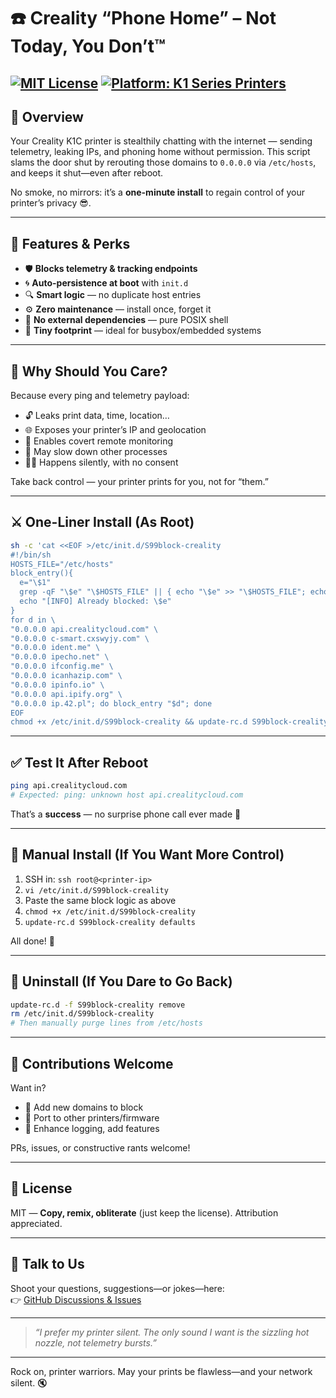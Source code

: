 # ☎️ Creality “Phone Home” – Not Today, You Don’t™

[![MIT License](https://img.shields.io/badge/license-MIT-blue.svg)](LICENSE)
[![Platform: K1 Series Printers](https://img.shields.io/badge/platform-K1_Series--BusyBox-lightgrey.svg)](https://github.com/EonPrintCrafter/Creality-phone-home-Not-today-you-dont)
---

## 🧭 Overview

Your Creality K1C printer is stealthily chatting with the internet — sending telemetry, leaking IPs, and phoning home without permission. This script slams the door shut by rerouting those domains to `0.0.0.0` via `/etc/hosts`, and keeps it shut—even after reboot.

No smoke, no mirrors: it’s a **one-minute install** to regain control of your printer’s privacy 😎.

---

## 🚀 Features & Perks

- 🛡️ **Blocks telemetry & tracking endpoints**  
- 🌀 **Auto-persistence at boot** with `init.d`  
- 🔍 **Smart logic** — no duplicate host entries  
- ⚙️ **Zero maintenance** — install once, forget it  
- 🧰 **No external dependencies** — pure POSIX shell  
- 💾 **Tiny footprint** — ideal for busybox/embedded systems  

---

## 🤔 Why Should You Care?

Because every ping and telemetry payload:

- 🔓 Leaks print data, time, location…  
- 🌐 Exposes your printer’s IP and geolocation  
- 📡 Enables covert remote monitoring  
- 🐢 May slow down other processes  
- 🤷‍♂️ Happens silently, with no consent  

Take back control — your printer prints for you, not for “them.”

---

## ⚔️ One-Liner Install (As Root)

```sh
sh -c 'cat <<EOF >/etc/init.d/S99block-creality
#!/bin/sh
HOSTS_FILE="/etc/hosts"
block_entry(){
  e="\$1"
  grep -qF "\$e" "\$HOSTS_FILE" || { echo "\$e" >> "\$HOSTS_FILE"; echo "[INFO] Added block entry: \$e"; return; }
  echo "[INFO] Already blocked: \$e"
}
for d in \
"0.0.0.0 api.crealitycloud.com" \
"0.0.0.0 c-smart.cxswyjy.com" \
"0.0.0.0 ident.me" \
"0.0.0.0 ipecho.net" \
"0.0.0.0 ifconfig.me" \
"0.0.0.0 icanhazip.com" \
"0.0.0.0 ipinfo.io" \
"0.0.0.0 api.ipify.org" \
"0.0.0.0 ip.42.pl"; do block_entry "$d"; done
EOF
chmod +x /etc/init.d/S99block-creality && update-rc.d S99block-creality defaults'
```

---

## ✅ Test It After Reboot

```sh
ping api.crealitycloud.com
# Expected: ping: unknown host api.crealitycloud.com
```

That’s a **success** — no surprise phone call ever made 🙂

---

## 🧰 Manual Install (If You Want More Control)

1. SSH in: `ssh root@<printer-ip>`
2. `vi /etc/init.d/S99block-creality`
3. Paste the same block logic as above
4. `chmod +x /etc/init.d/S99block-creality`
5. `update-rc.d S99block-creality defaults`

All done! 🎉

---

## 🧹 Uninstall (If You Dare to Go Back)

```sh
update-rc.d -f S99block-creality remove
rm /etc/init.d/S99block-creality
# Then manually purge lines from /etc/hosts
```

---

## 📝 Contributions Welcome

Want in?

- 🚀 Add new domains to block  
- 🧩 Port to other printers/firmware  
- 🐞 Enhance logging, add features  

PRs, issues, or constructive rants welcome!

---

## 📜 License

MIT — **Copy, remix, obliterate** (just keep the license). Attribution appreciated.

---

## 💬 Talk to Us

Shoot your questions, suggestions—or jokes—here:  
👉 [GitHub Discussions & Issues](https://github.com/EonPrintCrafter/Creality-phone-home-Not-today-you-dont/issues)

---

> *“I prefer my printer silent. The only sound I want is the sizzling hot nozzle, not telemetry bursts.”*

---

Rock on, printer warriors. May your prints be flawless—and your network silent. 🔇

